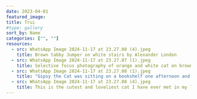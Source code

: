 ```yaml
---
date: 2023-04-01
featured_image: 
title: Trui
#type: gallery
sort_by: Name
categories: ["", ""]
resources:
  - src: WhatsApp Image 2024-11-17 at 23.27.08 (4).jpeg
    title: Brown tabby Jumper on white stairs by Alexander London
  - src: WhatsApp Image 2024-11-17 at 23.27.07 (1).jpeg
    title: Selective focus photography of orange and white cat on brown table by Amber Kipp
  - src: WhatsApp Image 2024-11-17 at 23.27.08 (1).jpeg
    title: "Gipsy the Cat was sitting on a bookshelf one afternoon and just stared right at me, kinda saying: “Will you take a picture already?”"
  - src: WhatsApp Image 2024-11-17 at 23.27.08 (4).jpeg
    title: This is the cutest and loveliest cat I have ever met in my life. He is BU BU, a cat with 6 fingers, which is unusual, but in fact, smarter than any cat. He meows every time he sees me, and jumps to my bed and sits with me.
---
```

